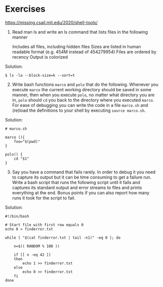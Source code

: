 # Exercises
https://missing.csail.mit.edu/2020/shell-tools/

1) Read man ls and write an ls command that lists files in the following manner

    Includes all files, including hidden files
    Sizes are listed in human readable format (e.g. 454M instead of 454279954)
    Files are ordered by recency
    Output is colorized

Solution:
```
$ ls -la --block-size=k --sort=t 
```

2) Write bash functions ```marco``` and ```polo``` that do the following. Whenever you execute ```marco``` the current working directory should be saved in some manner, then when you execute ```polo```, no matter what directory you are in, ```polo``` should ```cd``` you back to the directory where you executed ```marco```. For ease of debugging you can write the code in a file ```marco.sh``` and (re)load the definitions to your shell by executing ```source marco.sh```.

Solution:
```
# marco.sh

marco (){
    foo="$(pwd)"
}

polo() {
    cd "$1"
}
```

3) Say you have a command that fails rarely. In order to debug it you need to capture its output but it can be time consuming to get a failure run. Write a bash script that runs the following script until it fails and captures its standard output and error streams to files and prints everything at the end. Bonus points if you can also report how many runs it took for the script to fail.

Solution:
```
#!/bin/bash

# Start file with first row equals 0
echo 0 > finderror.txt

while [ "$(cat finderror.txt | tail -n1)" -eq 0 ]; do

    n=$(( RANDOM % 100 ))

    if [[ n -eq 42 ]]
    then
        echo 1 >> finderror.txt
    else
        echo 0 >> finderror.txt
    fi
done
```